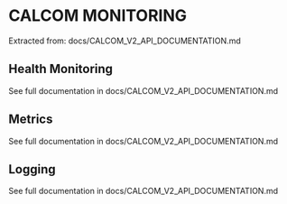 # CALCOM MONITORING

Extracted from: docs/CALCOM_V2_API_DOCUMENTATION.md

## Health Monitoring

See full documentation in docs/CALCOM_V2_API_DOCUMENTATION.md

## Metrics

See full documentation in docs/CALCOM_V2_API_DOCUMENTATION.md

## Logging

See full documentation in docs/CALCOM_V2_API_DOCUMENTATION.md

